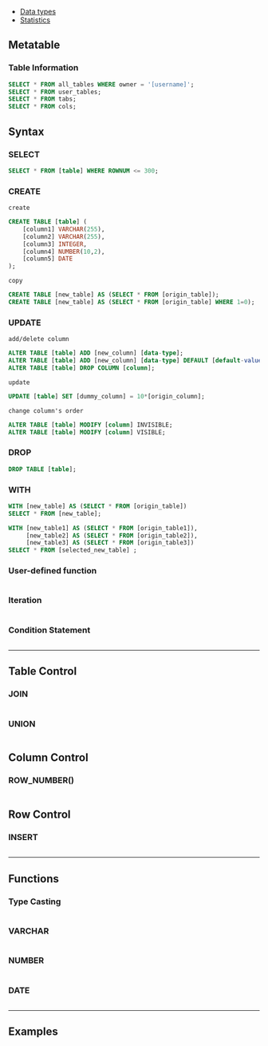 - [Data types](https://docs.oracle.com/cd/A58617_01/server.804/a58241/ch5.htm)
- [Statistics](https://www.oracle.com/database/technologies/bi-datawarehousing.html)

## Metatable
### Table Information
```sql
SELECT * FROM all_tables WHERE owner = '[username]';
SELECT * FROM user_tables;
SELECT * FROM tabs;
SELECT * FROM cols;
```


## Syntax
### SELECT
```sql
SELECT * FROM [table] WHERE ROWNUM <= 300;
```


### CREATE
`create`
```sql
CREATE TABLE [table] (
	[column1] VARCHAR(255),
	[column2] VARCHAR(255),
	[column3] INTEGER,
	[column4] NUMBER(10,2),
	[column5] DATE
);
```

`copy`
```sql
CREATE TABLE [new_table] AS (SELECT * FROM [origin_table]);                   -- copy table
CREATE TABLE [new_table] AS (SELECT * FROM [origin_table] WHERE 1=0);         -- copy table to have empty value
```

### UPDATE
`add/delete column`
```sql
ALTER TABLE [table] ADD [new_column] [data-type];                                     -- add column
ALTER TABLE [table] ADD [new_column] [data-type] DEFAULT [default-value] NOT NULL;    -- add column with options
ALTER TABLE [table] DROP COLUMN [column];                                             -- delete column
```

`update`
```sql
UPDATE [table] SET [dummy_column] = 10*[origin_column];                                 -- set dummy column as operation about origin column
```

`change column's order`
```sql
ALTER TABLE [table] MODIFY [column] INVISIBLE;
ALTER TABLE [table] MODIFY [column] VISIBLE;
```

### DROP
```sql
DROP TABLE [table];
```


### WITH
```sql
WITH [new_table] AS (SELECT * FROM [origin_table])
SELECT * FROM [new_table];
```
```sql
WITH [new_table1] AS (SELECT * FROM [origin_table1]),
     [new_table2] AS (SELECT * FROM [origin_table2]),
     [new_table3] AS (SELECT * FROM [origin_table3])
SELECT * FROM [selected_new_table] ;
```




### User-defined function
```sql
```

### Iteration
```sql
```

### Condition Statement
```sql
```

--- 

## Table Control
### JOIN
```sql
```

### UNION
```sql
```

## Column Control
### ROW_NUMBER()
```sql
```

## Row Control
### INSERT
```sql
```


---

## Functions
### Type Casting
```sql
```

### VARCHAR
```sql
```

### NUMBER
```sql
```

### DATE
```sql
```


---

## Examples



